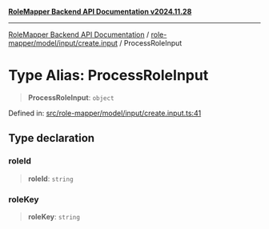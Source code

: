 [**RoleMapper Backend API Documentation v2024.11.28**](../../../../../README.md)

***

[RoleMapper Backend API Documentation](../../../../../modules.md) / [role-mapper/model/input/create.input](../README.md) / ProcessRoleInput

# Type Alias: ProcessRoleInput

> **ProcessRoleInput**: `object`

Defined in: [src/role-mapper/model/input/create.input.ts:41](https://github.com/FlowCraft-AG/RoleMapper/blob/60ae5b0c50e531d470a492fa6758544dd7523d6f/backend/src/role-mapper/model/input/create.input.ts#L41)

## Type declaration

### roleId

> **roleId**: `string`

### roleKey

> **roleKey**: `string`
